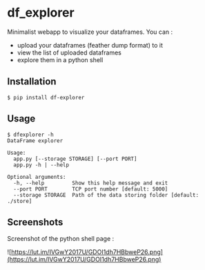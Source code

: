 # df_explorer

Minimalist webapp to visualize your dataframes. You can :
- upload your dataframes (feather dump format) to it
- view the list of uploaded dataframes
- explore them in a python shell

## Installation

```
$ pip install df-explorer
```

## Usage

```
$ dfexplorer -h
DataFrame explorer

Usage:
  app.py [--storage STORAGE] [--port PORT]
  app.py -h | --help

Optional arguments:
  -h, --help         Show this help message and exit
  --port PORT        TCP port number [default: 5000]
  --storage STORAGE  Path of the data storing folder [default: ./store]
```

## Screenshots

Screenshot of the python shell page :

![https://lut.im/IVGwY2017U/GDOI1dh7HBbweP26.png](https://lut.im/IVGwY2017U/GDOI1dh7HBbweP26.png)

